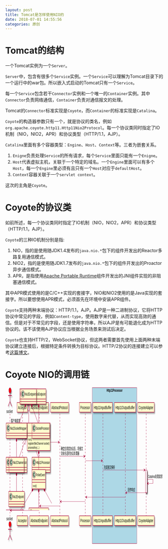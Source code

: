 ```yaml
---
layout: post
title: Tomcat是怎样使用NIO的
date: 2018-07-01 14:55:56
categories: 原创
---
```


# Tomcat的结构

一个Tomcat实例为一个`Server`。

`Server`中，包含有很多个`Service`实例。一个`Service`可以理解为Tomcat目录下的一个运行中的war包。所以嵌入式启动的Tomcat只有一个`Service`。

每一个`Service`包含若干`Connector`实例和一个唯一的`Container`实例。其中`Connector`负责网络通信，`Container`负责对通信报文的处理。

Tomcat的`Connector`标准实现是`Coyote`，而`Container`的标准实现是`Catalina`。

`Coyote`的构造器参数只有一个，就是协议的类名，例如`org.apache.coyote.http11.Http11Nio2Protocol`。每一个协议类同时指定了IO机制（NIO，NIO2，APR）和协议类型（HTTP/1.1，AJP）。

`Catalina`里面有多个容器类型：`Engine`、`Host`、`Context`等。三者为嵌套关系。

1. `Enigne`负责处理`Service`的所有请求，每个`Service`里面只能有一个`Enigne`。
2. `Host`代表虚拟主机，关联于一个特定的域名。一个`Engine`里面可以有多个`Host`，每一个`Engine`里必须有且只有一个`Host`对应于`defaultHost`。
3. `Context`容器关联于一个`servlet context`。

这次的主角是`Coyote`。

# Coyote的协议类

如前所述，每一个协议类同时指定了IO机制（NIO，NIO2，APR）和协议类型（HTTP/1.1，AJP）。

`Coyote`的三种IO机制分别是指:

1. NIO，指的是使用随JDK1.4发布的`java.nio.*`包下的组件开发出的Reactor多路复用通信模式。
2. NIO2，指的是使用随JDK1.7发布的`java.nio.*`包下的组件开发出的Proactor异步通信模式。
3. APR，是指使用[Apache Portable Runtime](https://apr.apache.org)组件开发出的JNI组件实现的非阻塞通信模式。

其中APR模式使用的是C/C++实现的套接字，NIO和NIO2使用的是Java实现的套接字。所以要想使用APR模式，必须首先在环境中安装APR组件。

`Coyote`支持两种末端协议：HTTP/1.1，AJP。AJP是一种二进制协议，它将HTTP协议中常见的字段，例如`Content-type`，使用数字来代替，从而实现高效的通信。但是对于不常见的字段，还是使用字符串，所以AJP是有可能退化成为HTTP协议的。该不该使用AJP协议应当根据业务场景来测试后决定。

`Coyote`也支持HTTP/2，WebSocket协议，但这两者需要首先使用上面两种末端协议建立连接后，根据特定条件转换为目标协议。HTTP/2协议的连接建立可以参考[这篇博文](http://www.blogjava.net/yongboy/archive/2015/03/18/423570.html)。

# Coyote NIO的调用链

<div class="plantuml-diagram"><!--?xml version="1.0" encoding="UTF-8" standalone="no"?--><svg xmlns="http://www.w3.org/2000/svg" xmlns:xlink="http://www.w3.org/1999/xlink" contentscripttype="application/ecmascript" contentstyletype="text/css" height="507px" preserveAspectRatio="none" style="width:1120px;height:507px;" version="1.1" viewBox="0 0 1120 507" width="1120px" zoomAndPan="magnify"><defs><filter height="300%" id="faxpwwtlk7lox" width="300%" x="-1" y="-1"><feGaussianBlur result="blurOut" stdDeviation="2.0"></feGaussianBlur><feColorMatrix in="blurOut" result="blurOut2" type="matrix" values="0 0 0 0 0 0 0 0 0 0 0 0 0 0 0 0 0 0 .4 0"></feColorMatrix><feOffset dx="4.0" dy="4.0" in="blurOut2" result="blurOut3"></feOffset><feBlend in="SourceGraphic" in2="blurOut3" mode="normal"></feBlend></filter></defs><g><rect fill="#ADD8E6" height="492.4609" style="stroke: #A80036; stroke-width: 1.0;" width="314" x="613" y="4"></rect><text fill="#000000" font-family="sans-serif" font-size="13" font-weight="bold" lengthAdjust="spacingAndGlyphs" textLength="112" x="714" y="16.5684">Http11Processor</text><rect fill="#FFFFFF" filter="url(#faxpwwtlk7lox)" height="71.6211" style="stroke: #A80036; stroke-width: 1.0;" width="10" x="988.5" y="264.3516"></rect><line style="stroke: #A80036; stroke-width: 1.0; stroke-dasharray: 5.0,5.0;" x1="33" x2="33" y1="86.4883" y2="409.9727"></line><line style="stroke: #A80036; stroke-width: 1.0; stroke-dasharray: 5.0,5.0;" x1="121.5" x2="121.5" y1="86.4883" y2="409.9727"></line><line style="stroke: #A80036; stroke-width: 1.0; stroke-dasharray: 5.0,5.0;" x1="239.5" x2="239.5" y1="86.4883" y2="409.9727"></line><line style="stroke: #A80036; stroke-width: 1.0; stroke-dasharray: 5.0,5.0;" x1="384.5" x2="384.5" y1="86.4883" y2="409.9727"></line><line style="stroke: #A80036; stroke-width: 1.0; stroke-dasharray: 5.0,5.0;" x1="564" x2="564" y1="86.4883" y2="409.9727"></line><line style="stroke: #A80036; stroke-width: 1.0; stroke-dasharray: 5.0,5.0;" x1="688" x2="688" y1="86.4883" y2="409.9727"></line><line style="stroke: #A80036; stroke-width: 1.0; stroke-dasharray: 5.0,5.0;" x1="846" x2="846" y1="86.4883" y2="409.9727"></line><line style="stroke: #A80036; stroke-width: 1.0; stroke-dasharray: 5.0,5.0;" x1="993" x2="993" y1="86.4883" y2="409.9727"></line><text fill="#000000" font-family="sans-serif" font-size="14" lengthAdjust="spacingAndGlyphs" textLength="44" x="8" y="83.5352">socket</text><ellipse cx="33" cy="13" fill="#FF0000" filter="url(#faxpwwtlk7lox)" rx="8" ry="8" style="stroke: #A80036; stroke-width: 2.0;"></ellipse><path d="M33,21 L33,48 M20,29 L46,29 M33,48 L20,63 M33,48 L46,63 " fill="none" filter="url(#faxpwwtlk7lox)" style="stroke: #A80036; stroke-width: 2.0;"></path><text fill="#000000" font-family="sans-serif" font-size="14" lengthAdjust="spacingAndGlyphs" textLength="44" x="8" y="422.5078">socket</text><ellipse cx="33" cy="435.4609" fill="#FF0000" filter="url(#faxpwwtlk7lox)" rx="8" ry="8" style="stroke: #A80036; stroke-width: 2.0;"></ellipse><path d="M33,443.4609 L33,470.4609 M20,451.4609 L46,451.4609 M33,470.4609 L20,485.4609 M33,470.4609 L46,485.4609 " fill="none" filter="url(#faxpwwtlk7lox)" style="stroke: #A80036; stroke-width: 2.0;"></path><rect fill="#FEFECE" filter="url(#faxpwwtlk7lox)" height="30.4883" style="stroke: #A80036; stroke-width: 1.5;" width="75" x="82.5" y="51"></rect><text fill="#000000" font-family="sans-serif" font-size="14" lengthAdjust="spacingAndGlyphs" textLength="61" x="89.5" y="71.5352">Acceptor</text><rect fill="#FEFECE" filter="url(#faxpwwtlk7lox)" height="30.4883" style="stroke: #A80036; stroke-width: 1.5;" width="75" x="82.5" y="408.9727"></rect><text fill="#000000" font-family="sans-serif" font-size="14" lengthAdjust="spacingAndGlyphs" textLength="61" x="89.5" y="429.5078">Acceptor</text><rect fill="#FEFECE" filter="url(#faxpwwtlk7lox)" height="30.4883" style="stroke: #A80036; stroke-width: 1.5;" width="133" x="171.5" y="51"></rect><text fill="#000000" font-family="sans-serif" font-size="14" lengthAdjust="spacingAndGlyphs" textLength="119" x="178.5" y="71.5352">AbstractEndpoint</text><rect fill="#FEFECE" filter="url(#faxpwwtlk7lox)" height="30.4883" style="stroke: #A80036; stroke-width: 1.5;" width="133" x="171.5" y="408.9727"></rect><text fill="#000000" font-family="sans-serif" font-size="14" lengthAdjust="spacingAndGlyphs" textLength="119" x="178.5" y="429.5078">AbstractEndpoint</text><rect fill="#FEFECE" filter="url(#faxpwwtlk7lox)" height="30.4883" style="stroke: #A80036; stroke-width: 1.5;" width="128" x="318.5" y="51"></rect><text fill="#000000" font-family="sans-serif" font-size="14" lengthAdjust="spacingAndGlyphs" textLength="114" x="325.5" y="71.5352">AbstractProtocol</text><rect fill="#FEFECE" filter="url(#faxpwwtlk7lox)" height="30.4883" style="stroke: #A80036; stroke-width: 1.5;" width="128" x="318.5" y="408.9727"></rect><text fill="#000000" font-family="sans-serif" font-size="14" lengthAdjust="spacingAndGlyphs" textLength="114" x="325.5" y="429.5078">AbstractProtocol</text><rect fill="#FEFECE" filter="url(#faxpwwtlk7lox)" height="30.4883" style="stroke: #A80036; stroke-width: 1.5;" width="81" x="522" y="51"></rect><text fill="#000000" font-family="sans-serif" font-size="14" lengthAdjust="spacingAndGlyphs" textLength="67" x="529" y="71.5352">Processor</text><rect fill="#FEFECE" filter="url(#faxpwwtlk7lox)" height="30.4883" style="stroke: #A80036; stroke-width: 1.5;" width="81" x="522" y="408.9727"></rect><text fill="#000000" font-family="sans-serif" font-size="14" lengthAdjust="spacingAndGlyphs" textLength="67" x="529" y="429.5078">Processor</text><rect fill="#FEFECE" filter="url(#faxpwwtlk7lox)" height="30.4883" style="stroke: #A80036; stroke-width: 1.5;" width="138" x="617" y="51"></rect><text fill="#000000" font-family="sans-serif" font-size="14" lengthAdjust="spacingAndGlyphs" textLength="124" x="624" y="71.5352">Http11InputBuffer</text><rect fill="#FEFECE" filter="url(#faxpwwtlk7lox)" height="30.4883" style="stroke: #A80036; stroke-width: 1.5;" width="138" x="617" y="408.9727"></rect><text fill="#000000" font-family="sans-serif" font-size="14" lengthAdjust="spacingAndGlyphs" textLength="124" x="624" y="429.5078">Http11InputBuffer</text><rect fill="#FEFECE" filter="url(#faxpwwtlk7lox)" height="30.4883" style="stroke: #A80036; stroke-width: 1.5;" width="150" x="769" y="51"></rect><text fill="#000000" font-family="sans-serif" font-size="14" lengthAdjust="spacingAndGlyphs" textLength="136" x="776" y="71.5352">Http11OutputBuffer</text><rect fill="#FEFECE" filter="url(#faxpwwtlk7lox)" height="30.4883" style="stroke: #A80036; stroke-width: 1.5;" width="150" x="769" y="408.9727"></rect><text fill="#000000" font-family="sans-serif" font-size="14" lengthAdjust="spacingAndGlyphs" textLength="136" x="776" y="429.5078">Http11OutputBuffer</text><rect fill="#FEFECE" filter="url(#faxpwwtlk7lox)" height="30.4883" style="stroke: #A80036; stroke-width: 1.5;" width="117" x="933" y="51"></rect><text fill="#000000" font-family="sans-serif" font-size="14" lengthAdjust="spacingAndGlyphs" textLength="103" x="940" y="71.5352">CoyoteAdapter</text><rect fill="#FEFECE" filter="url(#faxpwwtlk7lox)" height="30.4883" style="stroke: #A80036; stroke-width: 1.5;" width="117" x="933" y="408.9727"></rect><text fill="#000000" font-family="sans-serif" font-size="14" lengthAdjust="spacingAndGlyphs" textLength="103" x="940" y="429.5078">CoyoteAdapter</text><rect fill="#FFFFFF" filter="url(#faxpwwtlk7lox)" height="71.6211" style="stroke: #A80036; stroke-width: 1.0;" width="10" x="988.5" y="264.3516"></rect><polygon fill="#A80036" points="110,113.7988,120,117.7988,110,121.7988,114,117.7988" style="stroke: #A80036; stroke-width: 1.0;"></polygon><line style="stroke: #A80036; stroke-width: 1.0;" x1="33" x2="116" y1="117.7988" y2="117.7988"></line><text fill="#000000" font-family="sans-serif" font-size="13" lengthAdjust="spacingAndGlyphs" textLength="65" x="40" y="113.0566">客户端请求</text><polygon fill="#A80036" points="228,143.1094,238,147.1094,228,151.1094,232,147.1094" style="stroke: #A80036; stroke-width: 1.0;"></polygon><line style="stroke: #A80036; stroke-width: 1.0;" x1="122" x2="234" y1="147.1094" y2="147.1094"></line><text fill="#000000" font-family="sans-serif" font-size="13" lengthAdjust="spacingAndGlyphs" textLength="52" x="129" y="142.3672">接受请求</text><polygon fill="#A80036" points="372.5,172.4199,382.5,176.4199,372.5,180.4199,376.5,176.4199" style="stroke: #A80036; stroke-width: 1.0;"></polygon><line style="stroke: #A80036; stroke-width: 1.0;" x1="240" x2="378.5" y1="176.4199" y2="176.4199"></line><text fill="#000000" font-family="sans-serif" font-size="13" lengthAdjust="spacingAndGlyphs" textLength="65" x="247" y="171.6777">套接字可读</text><polygon fill="#A80036" points="552.5,217.041,562.5,221.041,552.5,225.041,556.5,221.041" style="stroke: #A80036; stroke-width: 1.0;"></polygon><line style="stroke: #A80036; stroke-width: 1.0;" x1="384.5" x2="558.5" y1="221.041" y2="221.041"></line><text fill="#000000" font-family="sans-serif" font-size="13" lengthAdjust="spacingAndGlyphs" textLength="156" x="391.5" y="200.9883">确定应用层协议后，将报文</text><text fill="#000000" font-family="sans-serif" font-size="13" lengthAdjust="spacingAndGlyphs" textLength="130" x="391.5" y="216.2988">交给合适的协议处理器</text><polygon fill="#A80036" points="676,231.041,686,235.041,676,239.041,680,235.041" style="stroke: #A80036; stroke-width: 1.0;"></polygon><line style="stroke: #A80036; stroke-width: 1.0;" x1="564.5" x2="682" y1="235.041" y2="235.041"></line><polygon fill="#A80036" points="976.5,260.3516,986.5,264.3516,976.5,268.3516,980.5,264.3516" style="stroke: #A80036; stroke-width: 1.0;"></polygon><line style="stroke: #A80036; stroke-width: 1.0;" x1="688" x2="982.5" y1="264.3516" y2="264.3516"></line><text fill="#000000" font-family="sans-serif" font-size="13" lengthAdjust="spacingAndGlyphs" textLength="78" x="695" y="259.6094">完成报文解析</text><line style="stroke: #A80036; stroke-width: 1.0;" x1="998.5" x2="1040.5" y1="293.6621" y2="293.6621"></line><line style="stroke: #A80036; stroke-width: 1.0;" x1="1040.5" x2="1040.5" y1="293.6621" y2="306.6621"></line><line style="stroke: #A80036; stroke-width: 1.0;" x1="999.5" x2="1040.5" y1="306.6621" y2="306.6621"></line><polygon fill="#A80036" points="1009.5,302.6621,999.5,306.6621,1009.5,310.6621,1005.5,306.6621" style="stroke: #A80036; stroke-width: 1.0;"></polygon><text fill="#000000" font-family="sans-serif" font-size="13" lengthAdjust="spacingAndGlyphs" textLength="103" x="1005.5" y="288.9199">Catalina处理请求</text><polygon fill="#A80036" points="857,331.9727,847,335.9727,857,339.9727,853,335.9727" style="stroke: #A80036; stroke-width: 1.0;"></polygon><line style="stroke: #A80036; stroke-width: 1.0;" x1="851" x2="992.5" y1="335.9727" y2="335.9727"></line><text fill="#000000" font-family="sans-serif" font-size="13" lengthAdjust="spacingAndGlyphs" textLength="52" x="863" y="331.2305">回传响应</text><polygon fill="#A80036" points="575.5,345.9727,565.5,349.9727,575.5,353.9727,571.5,349.9727" style="stroke: #A80036; stroke-width: 1.0;"></polygon><line style="stroke: #A80036; stroke-width: 1.0;" x1="569.5" x2="845" y1="349.9727" y2="349.9727"></line><polygon fill="#A80036" points="395.5,359.9727,385.5,363.9727,395.5,367.9727,391.5,363.9727" style="stroke: #A80036; stroke-width: 1.0;"></polygon><line style="stroke: #A80036; stroke-width: 1.0;" x1="389.5" x2="563.5" y1="363.9727" y2="363.9727"></line><polygon fill="#A80036" points="251,373.9727,241,377.9727,251,381.9727,247,377.9727" style="stroke: #A80036; stroke-width: 1.0;"></polygon><line style="stroke: #A80036; stroke-width: 1.0;" x1="245" x2="383.5" y1="377.9727" y2="377.9727"></line><polygon fill="#A80036" points="44,387.9727,34,391.9727,44,395.9727,40,391.9727" style="stroke: #A80036; stroke-width: 1.0;"></polygon><line style="stroke: #A80036; stroke-width: 1.0;" x1="38" x2="239" y1="391.9727" y2="391.9727"></line><!--
@startuml
actor socket #red
socket -> Acceptor : 客户端请求
Acceptor -> AbstractEndpoint : 接受请求
AbstractEndpoint -> AbstractProtocol : 套接字可读
AbstractProtocol -> Processor : 确定应用层协议后，将报文\n交给合适的协议处理器
box "Http11Processor" #LightBlue 
participant Http11InputBuffer
participant Http11OutputBuffer
end box
Processor -> Http11InputBuffer
Http11InputBuffer -> CoyoteAdapter : 完成报文解析

activate CoyoteAdapter 
CoyoteAdapter -> CoyoteAdapter : Catalina处理请求
CoyoteAdapter -> Http11OutputBuffer : 回传响应
deactivate CoyoteAdapter

Http11OutputBuffer -> Processor 
Processor -> AbstractProtocol 
AbstractProtocol -> AbstractEndpoint
AbstractEndpoint -> socket 
@enduml

PlantUML version 1.2018.03(Fri Apr 06 00:59:15 CST 2018)
(GPL source distribution)
Java Runtime: Java(TM) SE Runtime Environment
JVM: Java HotSpot(TM) 64-Bit Server VM
Java Version: 10.0.1+10
Operating System: Mac OS X
OS Version: 10.13.2
Default Encoding: UTF-8
Language: zh
Country: CN
--></g></svg></div>


上图是HTTP/1.1协议的NIO/NIO2的整体调用链示意图。

可以看出Coyote NIO大量使用模版模式，整体框架使用接口、抽象类组织。

* `Acceptor`是一个线程实例，只用来接受套接字。如果已经建立的套接字达到了连接最大限制，就会等待。
* `AbstractEndpoint`是底层通信框架的抽象类，NIO和NIO2的区别就在这个类，两者分别对应于`NioEndpoint`和`NioEndpoint`。
* `AbstractProtocol`就是前面说的协议类的抽象类，其中`AbstractEndpoint`和`Processor`均为其实例属性。参考下方`Http11Nio2Protocol`类图。
* `Processor`是所有协议处理器的统一抽象，而HTTP/1.1协议和AJP协议的处理器均直接继承了`AbstractProcessor`抽象类。
* `Processor`完成协议处理后，就将报文提交给了`Container`，交互接口是`Adapter`。也就是说用户如过不想用Tomcat的`Catalina`容器，可以自行实现Adapter接口。不过Tomcat的`Connector`类默认的`Adapter`实现就是`CoyoteAdapter`，而且是硬编码，所以还得实现`Connector`子类覆盖相关方法。

<div class="plantuml-diagram"><!--?xml version="1.0" encoding="UTF-8" standalone="no"?--><svg xmlns="http://www.w3.org/2000/svg" xmlns:xlink="http://www.w3.org/1999/xlink" contentscripttype="application/ecmascript" contentstyletype="text/css" height="391px" preserveAspectRatio="none" style="width:327px;height:391px;" version="1.1" viewBox="0 0 327 391" width="327px" zoomAndPan="magnify"><defs><filter height="300%" id="fpnmat672o1jj" width="300%" x="-1" y="-1"><feGaussianBlur result="blurOut" stdDeviation="2.0"></feGaussianBlur><feColorMatrix in="blurOut" result="blurOut2" type="matrix" values="0 0 0 0 0 0 0 0 0 0 0 0 0 0 0 0 0 0 .4 0"></feColorMatrix><feOffset dx="4.0" dy="4.0" in="blurOut2" result="blurOut3"></feOffset><feBlend in="SourceGraphic" in2="blurOut3" mode="normal"></feBlend></filter></defs><g><!--class AbstractProtocol--><rect fill="#FEFECE" filter="url(#fpnmat672o1jj)" height="48" id="AbstractProtocol" style="stroke: #A80036; stroke-width: 1.5;" width="126" x="102" y="8"></rect><ellipse cx="117" cy="24" fill="#A9DCDF" rx="11" ry="11" style="stroke: #A80036; stroke-width: 1.0;"></ellipse><path d="M117.1133,19.3481 L115.9595,24.4199 L118.2754,24.4199 Z M115.6191,17.1069 L118.6157,17.1069 L121.9609,29.5 L119.5122,29.5 L118.7485,26.437 L115.4697,26.437 L114.7227,29.5 L112.2739,29.5 Z "></path><text fill="#000000" font-family="sans-serif" font-size="12" font-style="italic" lengthAdjust="spacingAndGlyphs" textLength="94" x="131" y="28.5352">AbstractProtocol</text><line style="stroke: #A80036; stroke-width: 1.5;" x1="103" x2="227" y1="40" y2="40"></line><line style="stroke: #A80036; stroke-width: 1.5;" x1="103" x2="227" y1="48" y2="48"></line><!--class AbstractHttp11Protocol--><rect fill="#FEFECE" filter="url(#fpnmat672o1jj)" height="48" id="AbstractHttp11Protocol" style="stroke: #A80036; stroke-width: 1.5;" width="167" x="81.5" y="116"></rect><ellipse cx="96.5" cy="132" fill="#A9DCDF" rx="11" ry="11" style="stroke: #A80036; stroke-width: 1.0;"></ellipse><path d="M96.6133,127.3481 L95.4595,132.4199 L97.7754,132.4199 Z M95.1191,125.1069 L98.1157,125.1069 L101.4609,137.5 L99.0122,137.5 L98.2485,134.437 L94.9697,134.437 L94.2227,137.5 L91.7739,137.5 Z "></path><text fill="#000000" font-family="sans-serif" font-size="12" font-style="italic" lengthAdjust="spacingAndGlyphs" textLength="135" x="110.5" y="136.5352">AbstractHttp11Protocol</text><line style="stroke: #A80036; stroke-width: 1.5;" x1="82.5" x2="247.5" y1="148" y2="148"></line><line style="stroke: #A80036; stroke-width: 1.5;" x1="82.5" x2="247.5" y1="156" y2="156"></line><!--class Http11Nio2Protocol--><rect fill="#FEFECE" filter="url(#fpnmat672o1jj)" height="48" id="Http11Nio2Protocol" style="stroke: #A80036; stroke-width: 1.5;" width="146" x="6" y="224"></rect><ellipse cx="21" cy="240" fill="#ADD1B2" rx="11" ry="11" style="stroke: #A80036; stroke-width: 1.0;"></ellipse><path d="M23.9731,245.6431 Q23.3921,245.9419 22.7529,246.0913 Q22.1138,246.2407 21.4082,246.2407 Q18.9014,246.2407 17.5815,244.5889 Q16.2617,242.937 16.2617,239.8159 Q16.2617,236.6865 17.5815,235.0347 Q18.9014,233.3828 21.4082,233.3828 Q22.1138,233.3828 22.7612,233.5322 Q23.4087,233.6816 23.9731,233.9805 L23.9731,236.7031 Q23.3423,236.1221 22.7488,235.8523 Q22.1553,235.5825 21.5244,235.5825 Q20.1797,235.5825 19.4949,236.6492 Q18.8101,237.7158 18.8101,239.8159 Q18.8101,241.9077 19.4949,242.9744 Q20.1797,244.041 21.5244,244.041 Q22.1553,244.041 22.7488,243.7712 Q23.3423,243.5015 23.9731,242.9204 Z "></path><text fill="#000000" font-family="sans-serif" font-size="12" lengthAdjust="spacingAndGlyphs" textLength="114" x="35" y="244.5352">Http11Nio2Protocol</text><line style="stroke: #A80036; stroke-width: 1.5;" x1="7" x2="151" y1="256" y2="256"></line><line style="stroke: #A80036; stroke-width: 1.5;" x1="7" x2="151" y1="264" y2="264"></line><!--class Http11Processor--><rect fill="#FEFECE" filter="url(#fpnmat672o1jj)" height="48" id="Http11Processor" style="stroke: #A80036; stroke-width: 1.5;" width="129" x="187.5" y="224"></rect><ellipse cx="202.5" cy="240" fill="#ADD1B2" rx="11" ry="11" style="stroke: #A80036; stroke-width: 1.0;"></ellipse><path d="M205.4731,245.6431 Q204.8921,245.9419 204.2529,246.0913 Q203.6138,246.2407 202.9082,246.2407 Q200.4014,246.2407 199.0815,244.5889 Q197.7617,242.937 197.7617,239.8159 Q197.7617,236.6865 199.0815,235.0347 Q200.4014,233.3828 202.9082,233.3828 Q203.6138,233.3828 204.2612,233.5322 Q204.9087,233.6816 205.4731,233.9805 L205.4731,236.7031 Q204.8423,236.1221 204.2488,235.8523 Q203.6553,235.5825 203.0244,235.5825 Q201.6797,235.5825 200.9949,236.6492 Q200.3101,237.7158 200.3101,239.8159 Q200.3101,241.9077 200.9949,242.9744 Q201.6797,244.041 203.0244,244.041 Q203.6553,244.041 204.2488,243.7712 Q204.8423,243.5015 205.4731,242.9204 Z "></path><text fill="#000000" font-family="sans-serif" font-size="12" lengthAdjust="spacingAndGlyphs" textLength="97" x="216.5" y="244.5352">Http11Processor</text><line style="stroke: #A80036; stroke-width: 1.5;" x1="188.5" x2="315.5" y1="256" y2="256"></line><line style="stroke: #A80036; stroke-width: 1.5;" x1="188.5" x2="315.5" y1="264" y2="264"></line><!--class Nio2Endpoint--><rect fill="#FEFECE" filter="url(#fpnmat672o1jj)" height="48" id="Nio2Endpoint" style="stroke: #A80036; stroke-width: 1.5;" width="110" x="24" y="332"></rect><ellipse cx="39" cy="348" fill="#ADD1B2" rx="11" ry="11" style="stroke: #A80036; stroke-width: 1.0;"></ellipse><path d="M41.9731,353.6431 Q41.3921,353.9419 40.7529,354.0913 Q40.1138,354.2407 39.4082,354.2407 Q36.9014,354.2407 35.5815,352.5889 Q34.2617,350.937 34.2617,347.8159 Q34.2617,344.6865 35.5815,343.0347 Q36.9014,341.3828 39.4082,341.3828 Q40.1138,341.3828 40.7612,341.5322 Q41.4087,341.6816 41.9731,341.9805 L41.9731,344.7031 Q41.3423,344.1221 40.7488,343.8523 Q40.1553,343.5825 39.5244,343.5825 Q38.1797,343.5825 37.4949,344.6492 Q36.8101,345.7158 36.8101,347.8159 Q36.8101,349.9077 37.4949,350.9744 Q38.1797,352.041 39.5244,352.041 Q40.1553,352.041 40.7488,351.7712 Q41.3423,351.5015 41.9731,350.9204 Z "></path><text fill="#000000" font-family="sans-serif" font-size="12" lengthAdjust="spacingAndGlyphs" textLength="78" x="53" y="352.5352">Nio2Endpoint</text><line style="stroke: #A80036; stroke-width: 1.5;" x1="25" x2="133" y1="364" y2="364"></line><line style="stroke: #A80036; stroke-width: 1.5;" x1="25" x2="133" y1="372" y2="372"></line><!--link AbstractProtocol to AbstractHttp11Protocol--><path d="M165,76.024 C165,89.579 165,104.038 165,115.678 " fill="none" id="AbstractProtocol-AbstractHttp11Protocol" style="stroke: #A80036; stroke-width: 1.0;"></path><polygon fill="none" points="158,76,165,56,172,76,158,76" style="stroke: #A80036; stroke-width: 1.0;"></polygon><!--link AbstractHttp11Protocol to Http11Processor--><path d="M192.154,174.084 C205.359,190.174 220.916,209.128 232.859,223.678 " fill="none" id="AbstractHttp11Protocol-Http11Processor" style="stroke: #A80036; stroke-width: 1.0;"></path><polygon fill="#A80036" points="183.878,164,184.5925,171.1756,191.491,173.2759,190.7765,166.1003,183.878,164" style="stroke: #A80036; stroke-width: 1.0;"></polygon><!--link AbstractHttp11Protocol to Http11Nio2Protocol--><path d="M133.6,179.702 C121.636,194.448 108.377,210.791 97.9213,223.678 " fill="none" id="AbstractHttp11Protocol-Http11Nio2Protocol" style="stroke: #A80036; stroke-width: 1.0;"></path><polygon fill="none" points="128.302,175.121,146.339,164,139.174,183.942,128.302,175.121" style="stroke: #A80036; stroke-width: 1.0;"></polygon><!--link Http11Nio2Protocol to Nio2Endpoint--><path d="M79,285.3383 C79,300.6813 79,318.098 79,331.6784 " fill="none" id="Http11Nio2Protocol-Nio2Endpoint" style="stroke: #A80036; stroke-width: 1.0;"></path><polygon fill="#A80036" points="79,272,75,278,79,284,83,278,79,272" style="stroke: #A80036; stroke-width: 1.0;"></polygon><!--
@startuml
abstract class AbstractProtocol 
abstract class AbstractHttp11Protocol 
class Http11Nio2Protocol
class Http11Processor
class Nio2Endpoint
AbstractProtocol <|- - AbstractHttp11Protocol
AbstractHttp11Protocol *- - Http11Processor 
AbstractHttp11Protocol <|- - Http11Nio2Protocol
Http11Nio2Protocol *- - Nio2Endpoint 
@enduml

PlantUML version 1.2018.03(Fri Apr 06 00:59:15 CST 2018)
(GPL source distribution)
Java Runtime: Java(TM) SE Runtime Environment
JVM: Java HotSpot(TM) 64-Bit Server VM
Java Version: 10.0.1+10
Operating System: Mac OS X
OS Version: 10.13.2
Default Encoding: UTF-8
Language: zh
Country: CN
--></g></svg></div>

# NIO vs NIO2

## `NIOEndpoint`的实现

`NIOEndpoint`使用Java NIO来实现，是一种Reactor模式。

<div class="plantuml-diagram"><!--?xml version="1.0" encoding="UTF-8" standalone="no"?--><svg xmlns="http://www.w3.org/2000/svg" xmlns:xlink="http://www.w3.org/1999/xlink" contentscripttype="application/ecmascript" contentstyletype="text/css" height="602px" preserveAspectRatio="none" style="width:448px;height:602px;" version="1.1" viewBox="0 0 448 602" width="448px" zoomAndPan="magnify"><defs><filter height="300%" id="f3mn5jd9aoltn" width="300%" x="-1" y="-1"><feGaussianBlur result="blurOut" stdDeviation="2.0"></feGaussianBlur><feColorMatrix in="blurOut" result="blurOut2" type="matrix" values="0 0 0 0 0 0 0 0 0 0 0 0 0 0 0 0 0 0 .4 0"></feColorMatrix><feOffset dx="4.0" dy="4.0" in="blurOut2" result="blurOut3"></feOffset><feBlend in="SourceGraphic" in2="blurOut3" mode="normal"></feBlend></filter></defs><g><!--class NioEndpoint--><rect fill="#FEFECE" filter="url(#f3mn5jd9aoltn)" height="48" id="NioEndpoint" style="stroke: #A80036; stroke-width: 1.5;" width="102" x="184.5" y="8"></rect><ellipse cx="199.5" cy="24" fill="#ADD1B2" rx="11" ry="11" style="stroke: #A80036; stroke-width: 1.0;"></ellipse><path d="M202.4731,29.6431 Q201.8921,29.9419 201.2529,30.0913 Q200.6138,30.2407 199.9082,30.2407 Q197.4014,30.2407 196.0815,28.5889 Q194.7617,26.937 194.7617,23.8159 Q194.7617,20.6865 196.0815,19.0347 Q197.4014,17.3828 199.9082,17.3828 Q200.6138,17.3828 201.2612,17.5322 Q201.9087,17.6816 202.4731,17.9805 L202.4731,20.7031 Q201.8423,20.1221 201.2488,19.8523 Q200.6553,19.5825 200.0244,19.5825 Q198.6797,19.5825 197.9949,20.6492 Q197.3101,21.7158 197.3101,23.8159 Q197.3101,25.9077 197.9949,26.9744 Q198.6797,28.041 200.0244,28.041 Q200.6553,28.041 201.2488,27.7712 Q201.8423,27.5015 202.4731,26.9204 Z "></path><text fill="#000000" font-family="sans-serif" font-size="12" lengthAdjust="spacingAndGlyphs" textLength="70" x="213.5" y="28.5352">NioEndpoint</text><line style="stroke: #A80036; stroke-width: 1.5;" x1="185.5" x2="285.5" y1="40" y2="40"></line><line style="stroke: #A80036; stroke-width: 1.5;" x1="185.5" x2="285.5" y1="48" y2="48"></line><!--class NioSelectorPool--><rect fill="#FEFECE" filter="url(#f3mn5jd9aoltn)" height="73.9102" id="NioSelectorPool" style="stroke: #A80036; stroke-width: 1.5;" width="120" x="175.5" y="518"></rect><ellipse cx="190.5" cy="534" fill="#ADD1B2" rx="11" ry="11" style="stroke: #A80036; stroke-width: 1.0;"></ellipse><path d="M193.4731,539.6431 Q192.8921,539.9419 192.2529,540.0913 Q191.6138,540.2407 190.9082,540.2407 Q188.4014,540.2407 187.0815,538.5889 Q185.7617,536.937 185.7617,533.8159 Q185.7617,530.6865 187.0815,529.0347 Q188.4014,527.3828 190.9082,527.3828 Q191.6138,527.3828 192.2612,527.5322 Q192.9087,527.6816 193.4731,527.9805 L193.4731,530.7031 Q192.8423,530.1221 192.2488,529.8523 Q191.6553,529.5825 191.0244,529.5825 Q189.6797,529.5825 188.9949,530.6492 Q188.3101,531.7158 188.3101,533.8159 Q188.3101,535.9077 188.9949,536.9744 Q189.6797,538.041 191.0244,538.041 Q191.6553,538.041 192.2488,537.7712 Q192.8423,537.5015 193.4731,536.9204 Z "></path><text fill="#000000" font-family="sans-serif" font-size="12" lengthAdjust="spacingAndGlyphs" textLength="88" x="204.5" y="538.5352">NioSelectorPool</text><line style="stroke: #A80036; stroke-width: 1.5;" x1="176.5" x2="294.5" y1="550" y2="550"></line><line style="stroke: #A80036; stroke-width: 1.5;" x1="176.5" x2="294.5" y1="558" y2="558"></line><text fill="#000000" font-family="sans-serif" font-size="11" lengthAdjust="spacingAndGlyphs" textLength="43" x="181.5" y="572.6348">write(...)</text><text fill="#000000" font-family="sans-serif" font-size="11" lengthAdjust="spacingAndGlyphs" textLength="41" x="181.5" y="585.5898">read(...)</text><!--class Poller--><rect fill="#FEFECE" filter="url(#f3mn5jd9aoltn)" height="86.8652" id="Poller" style="stroke: #A80036; stroke-width: 1.5;" width="162" x="154.5" y="116"></rect><ellipse cx="215.25" cy="132" fill="#ADD1B2" rx="11" ry="11" style="stroke: #A80036; stroke-width: 1.0;"></ellipse><path d="M218.2231,137.6431 Q217.6421,137.9419 217.0029,138.0913 Q216.3638,138.2407 215.6582,138.2407 Q213.1514,138.2407 211.8315,136.5889 Q210.5117,134.937 210.5117,131.8159 Q210.5117,128.6865 211.8315,127.0347 Q213.1514,125.3828 215.6582,125.3828 Q216.3638,125.3828 217.0112,125.5322 Q217.6587,125.6816 218.2231,125.9805 L218.2231,128.7031 Q217.5923,128.1221 216.9988,127.8523 Q216.4053,127.5825 215.7744,127.5825 Q214.4297,127.5825 213.7449,128.6492 Q213.0601,129.7158 213.0601,131.8159 Q213.0601,133.9077 213.7449,134.9744 Q214.4297,136.041 215.7744,136.041 Q216.4053,136.041 216.9988,135.7712 Q217.5923,135.5015 218.2231,134.9204 Z "></path><text fill="#000000" font-family="sans-serif" font-size="12" lengthAdjust="spacingAndGlyphs" textLength="32" x="235.75" y="136.5352">Poller</text><line style="stroke: #A80036; stroke-width: 1.5;" x1="155.5" x2="315.5" y1="148" y2="148"></line><line style="stroke: #A80036; stroke-width: 1.5;" x1="155.5" x2="315.5" y1="156" y2="156"></line><text fill="#000000" font-family="sans-serif" font-size="11" lengthAdjust="spacingAndGlyphs" textLength="27" x="160.5" y="170.6348">run()</text><text fill="#000000" font-family="sans-serif" font-size="11" lengthAdjust="spacingAndGlyphs" textLength="150" x="160.5" y="183.5898">register(NioChannel socket)</text><text fill="#000000" font-family="sans-serif" font-size="11" lengthAdjust="spacingAndGlyphs" textLength="79" x="160.5" y="196.5449">processKey(...)</text><!--class PollerEvent--><rect fill="#FEFECE" filter="url(#f3mn5jd9aoltn)" height="60.9551" id="PollerEvent" style="stroke: #A80036; stroke-width: 1.5;" width="95" x="188" y="263"></rect><ellipse cx="203" cy="279" fill="#ADD1B2" rx="11" ry="11" style="stroke: #A80036; stroke-width: 1.0;"></ellipse><path d="M205.9731,284.6431 Q205.3921,284.9419 204.7529,285.0913 Q204.1138,285.2407 203.4082,285.2407 Q200.9014,285.2407 199.5815,283.5889 Q198.2617,281.937 198.2617,278.8159 Q198.2617,275.6865 199.5815,274.0347 Q200.9014,272.3828 203.4082,272.3828 Q204.1138,272.3828 204.7612,272.5322 Q205.4087,272.6816 205.9731,272.9805 L205.9731,275.7031 Q205.3423,275.1221 204.7488,274.8523 Q204.1553,274.5825 203.5244,274.5825 Q202.1797,274.5825 201.4949,275.6492 Q200.8101,276.7158 200.8101,278.8159 Q200.8101,280.9077 201.4949,281.9744 Q202.1797,283.041 203.5244,283.041 Q204.1553,283.041 204.7488,282.7712 Q205.3423,282.5015 205.9731,281.9204 Z "></path><text fill="#000000" font-family="sans-serif" font-size="12" lengthAdjust="spacingAndGlyphs" textLength="63" x="217" y="283.5352">PollerEvent</text><line style="stroke: #A80036; stroke-width: 1.5;" x1="189" x2="282" y1="295" y2="295"></line><line style="stroke: #A80036; stroke-width: 1.5;" x1="189" x2="282" y1="303" y2="303"></line><text fill="#000000" font-family="sans-serif" font-size="11" lengthAdjust="spacingAndGlyphs" textLength="27" x="194" y="317.6348">run()</text><!--class SocketProcessor--><rect fill="#FEFECE" filter="url(#f3mn5jd9aoltn)" height="60.9551" id="SocketProcessor" style="stroke: #A80036; stroke-width: 1.5;" width="125" x="6" y="390.5"></rect><ellipse cx="21" cy="406.5" fill="#ADD1B2" rx="11" ry="11" style="stroke: #A80036; stroke-width: 1.0;"></ellipse><path d="M23.9731,412.1431 Q23.3921,412.4419 22.7529,412.5913 Q22.1138,412.7407 21.4082,412.7407 Q18.9014,412.7407 17.5815,411.0889 Q16.2617,409.437 16.2617,406.3159 Q16.2617,403.1865 17.5815,401.5347 Q18.9014,399.8828 21.4082,399.8828 Q22.1138,399.8828 22.7612,400.0322 Q23.4087,400.1816 23.9731,400.4805 L23.9731,403.2031 Q23.3423,402.6221 22.7488,402.3523 Q22.1553,402.0825 21.5244,402.0825 Q20.1797,402.0825 19.4949,403.1492 Q18.8101,404.2158 18.8101,406.3159 Q18.8101,408.4077 19.4949,409.4744 Q20.1797,410.541 21.5244,410.541 Q22.1553,410.541 22.7488,410.2712 Q23.3423,410.0015 23.9731,409.4204 Z "></path><text fill="#000000" font-family="sans-serif" font-size="12" lengthAdjust="spacingAndGlyphs" textLength="93" x="35" y="411.0352">SocketProcessor</text><line style="stroke: #A80036; stroke-width: 1.5;" x1="7" x2="130" y1="422.5" y2="422.5"></line><line style="stroke: #A80036; stroke-width: 1.5;" x1="7" x2="130" y1="430.5" y2="430.5"></line><text fill="#000000" font-family="sans-serif" font-size="11" lengthAdjust="spacingAndGlyphs" textLength="43" x="12" y="445.1348">doRun()</text><!--class NioSocketWrapper--><rect fill="#FEFECE" filter="url(#f3mn5jd9aoltn)" height="73.9102" id="NioSocketWrapper" style="stroke: #A80036; stroke-width: 1.5;" width="138" x="166.5" y="384"></rect><ellipse cx="181.5" cy="400" fill="#ADD1B2" rx="11" ry="11" style="stroke: #A80036; stroke-width: 1.0;"></ellipse><path d="M184.4731,405.6431 Q183.8921,405.9419 183.2529,406.0913 Q182.6138,406.2407 181.9082,406.2407 Q179.4014,406.2407 178.0815,404.5889 Q176.7617,402.937 176.7617,399.8159 Q176.7617,396.6865 178.0815,395.0347 Q179.4014,393.3828 181.9082,393.3828 Q182.6138,393.3828 183.2612,393.5322 Q183.9087,393.6816 184.4731,393.9805 L184.4731,396.7031 Q183.8423,396.1221 183.2488,395.8523 Q182.6553,395.5825 182.0244,395.5825 Q180.6797,395.5825 179.9949,396.6492 Q179.3101,397.7158 179.3101,399.8159 Q179.3101,401.9077 179.9949,402.9744 Q180.6797,404.041 182.0244,404.041 Q182.6553,404.041 183.2488,403.7712 Q183.8423,403.5015 184.4731,402.9204 Z "></path><text fill="#000000" font-family="sans-serif" font-size="12" lengthAdjust="spacingAndGlyphs" textLength="106" x="195.5" y="404.5352">NioSocketWrapper</text><line style="stroke: #A80036; stroke-width: 1.5;" x1="167.5" x2="303.5" y1="416" y2="416"></line><line style="stroke: #A80036; stroke-width: 1.5;" x1="167.5" x2="303.5" y1="424" y2="424"></line><text fill="#000000" font-family="sans-serif" font-size="11" lengthAdjust="spacingAndGlyphs" textLength="88" x="172.5" y="438.6348">fillReadBuffer(...)</text><text fill="#000000" font-family="sans-serif" font-size="11" lengthAdjust="spacingAndGlyphs" textLength="58" x="172.5" y="451.5898">doWrite(...)</text><!--class NioChannel--><rect fill="#FEFECE" filter="url(#f3mn5jd9aoltn)" height="48" id="NioChannel" style="stroke: #A80036; stroke-width: 1.5;" width="97" x="340" y="397"></rect><ellipse cx="355" cy="413" fill="#ADD1B2" rx="11" ry="11" style="stroke: #A80036; stroke-width: 1.0;"></ellipse><path d="M357.9731,418.6431 Q357.3921,418.9419 356.7529,419.0913 Q356.1138,419.2407 355.4082,419.2407 Q352.9014,419.2407 351.5815,417.5889 Q350.2617,415.937 350.2617,412.8159 Q350.2617,409.6865 351.5815,408.0347 Q352.9014,406.3828 355.4082,406.3828 Q356.1138,406.3828 356.7612,406.5322 Q357.4087,406.6816 357.9731,406.9805 L357.9731,409.7031 Q357.3423,409.1221 356.7488,408.8523 Q356.1553,408.5825 355.5244,408.5825 Q354.1797,408.5825 353.4949,409.6492 Q352.8101,410.7158 352.8101,412.8159 Q352.8101,414.9077 353.4949,415.9744 Q354.1797,417.041 355.5244,417.041 Q356.1553,417.041 356.7488,416.7712 Q357.3423,416.5015 357.9731,415.9204 Z "></path><text fill="#000000" font-family="sans-serif" font-size="12" lengthAdjust="spacingAndGlyphs" textLength="65" x="369" y="417.5352">NioChannel</text><line style="stroke: #A80036; stroke-width: 1.5;" x1="341" x2="436" y1="429" y2="429"></line><line style="stroke: #A80036; stroke-width: 1.5;" x1="341" x2="436" y1="437" y2="437"></line><!--link NioEndpoint to Poller--><path d="M235.5,69.141 C235.5,83.718 235.5,100.648 235.5,115.825 " fill="none" id="NioEndpoint-Poller" style="stroke: #A80036; stroke-width: 1.0;"></path><polygon fill="#A80036" points="235.5,56.019,231.5,62.019,235.5,68.019,239.5,62.019,235.5,56.019" style="stroke: #A80036; stroke-width: 1.0;"></polygon><!--link Poller to PollerEvent--><path d="M235.5,216.458 C235.5,232.378 235.5,249.097 235.5,262.791 " fill="none" id="Poller-PollerEvent" style="stroke: #A80036; stroke-width: 1.0;"></path><polygon fill="#A80036" points="235.5,203.357,231.5,209.357,235.5,215.357,239.5,209.357,235.5,203.357" style="stroke: #A80036; stroke-width: 1.0;"></polygon><!--link PollerEvent to NioChannel--><path d="M281.958,332.607 C307.451,353.518 338.236,378.77 360.145,396.741 " fill="none" id="PollerEvent-NioChannel" style="stroke: #A80036; stroke-width: 1.0;"></path><polygon fill="#A80036" points="271.759,324.242,273.8608,331.14,281.0366,331.8529,278.9348,324.9549,271.759,324.242" style="stroke: #A80036; stroke-width: 1.0;"></polygon><!--link PollerEvent to NioSocketWrapper--><path d="M235.5,337.484 C235.5,352.546 235.5,369.3 235.5,383.755 " fill="none" id="PollerEvent-NioSocketWrapper" style="stroke: #A80036; stroke-width: 1.0;"></path><polygon fill="#A80036" points="235.5,324.242,231.5,330.242,235.5,336.242,239.5,330.242,235.5,324.242" style="stroke: #A80036; stroke-width: 1.0;"></polygon><!--link PollerEvent to SocketProcessor--><path d="M185.249,332.263 C160.432,350.914 130.93,373.084 107.793,390.472 " fill="none" id="PollerEvent-SocketProcessor" style="stroke: #A80036; stroke-width: 1.0;"></path><polygon fill="#A80036" points="195.923,324.242,188.7234,324.6488,186.3298,331.4511,193.5294,331.0443,195.923,324.242" style="stroke: #A80036; stroke-width: 1.0;"></polygon><!--link NioSocketWrapper to NioSelectorPool--><path d="M235.5,471.256 C235.5,486.755 235.5,503.5733 235.5,517.974 " fill="none" id="NioSocketWrapper-NioSelectorPool" style="stroke: #A80036; stroke-width: 1.0;"></path><polygon fill="#A80036" points="235.5,458.07,231.5,464.07,235.5,470.07,239.5,464.07,235.5,458.07" style="stroke: #A80036; stroke-width: 1.0;"></polygon><!--
@startuml
class NioEndpoint
class NioSelectorPool
NioSelectorPool : write(...)
NioSelectorPool : read(...)
class Poller
Poller : run()
Poller : register(NioChannel socket)
Poller : processKey(...)
class PollerEvent
PollerEvent : run()
class SocketProcessor
SocketProcessor : doRun()
class NioSocketWrapper
NioSocketWrapper : fillReadBuffer(...)
NioSocketWrapper : doWrite(...)
class NioChannel
NioEndpoint *- - Poller
Poller *- - PollerEvent
PollerEvent *- - NioChannel 
PollerEvent *- - NioSocketWrapper 
PollerEvent *- - SocketProcessor
NioSocketWrapper *- - NioSelectorPool 
@enduml

PlantUML version 1.2018.03(Fri Apr 06 00:59:15 CST 2018)
(GPL source distribution)
Java Runtime: Java(TM) SE Runtime Environment
JVM: Java HotSpot(TM) 64-Bit Server VM
Java Version: 10.0.1+10
Operating System: Mac OS X
OS Version: 10.13.2
Default Encoding: UTF-8
Language: zh
Country: CN
--></g></svg></div>


Java NIO需要在用户态维护多路复用器`Selector`。业务线程在`Selector`上注册相应套接字上希望发生的事件（可读、可写等等）。`Selector`是对操作系统的多路复用器的封装，也就是说这个“兴趣”实际上注册到了内核态。`Selector`会阻塞式等候内核通知，一旦有事件可用，就会检查注册在自己上的所有套接字句柄，如果相应的注册事件发生了，就会通知注册方执行下一步动作。`Selector`的阻塞式等候导致其必须占用一个线程来运行。

在`NIOEndpoint`里使用`Poller`线程对象来实现`Selector`的阻塞式等候。一个`NIOEndpoint`对象中最多有2个`Poller`线程对象。当客户端的请求套接字完成接受后，`Poller`就会调用`register`方法，将`NioChannel`对象和对应的`NioSocketWrapper`对象绑定在同一个`PollerEvent`对象里。`NioChannel`对象就是对套接字的封装，`NioSocketWrapper`对象使用`NioSelectPool`实现了对报文的阻塞式接受和回写。当`Poller`发现感兴趣的事件发生时，会调用`processKey`方法，将`NioSocketWrapper`对象注入到`SocketProcessor`私有类中，在线程池中调用`AbstractProtocol`处理套接字。

## `NIO2Endpoint`的实现

`NIO2Endpoint`使用Java NIO2来实现，是一种Proactor模式。

<div class="plantuml-diagram"><!--?xml version="1.0" encoding="UTF-8" standalone="no"?--><svg xmlns="http://www.w3.org/2000/svg" xmlns:xlink="http://www.w3.org/1999/xlink" contentscripttype="application/ecmascript" contentstyletype="text/css" height="283px" preserveAspectRatio="none" style="width:323px;height:283px;" version="1.1" viewBox="0 0 323 283" width="323px" zoomAndPan="magnify"><defs><filter height="300%" id="frlea4a6fxcf4" width="300%" x="-1" y="-1"><feGaussianBlur result="blurOut" stdDeviation="2.0"></feGaussianBlur><feColorMatrix in="blurOut" result="blurOut2" type="matrix" values="0 0 0 0 0 0 0 0 0 0 0 0 0 0 0 0 0 0 .4 0"></feColorMatrix><feOffset dx="4.0" dy="4.0" in="blurOut2" result="blurOut3"></feOffset><feBlend in="SourceGraphic" in2="blurOut3" mode="normal"></feBlend></filter></defs><g><!--class Nio2Endpoint--><rect fill="#FEFECE" filter="url(#frlea4a6fxcf4)" height="48" id="Nio2Endpoint" style="stroke: #A80036; stroke-width: 1.5;" width="110" x="109" y="8"></rect><ellipse cx="124" cy="24" fill="#ADD1B2" rx="11" ry="11" style="stroke: #A80036; stroke-width: 1.0;"></ellipse><path d="M126.9731,29.6431 Q126.3921,29.9419 125.7529,30.0913 Q125.1138,30.2407 124.4082,30.2407 Q121.9014,30.2407 120.5815,28.5889 Q119.2617,26.937 119.2617,23.8159 Q119.2617,20.6865 120.5815,19.0347 Q121.9014,17.3828 124.4082,17.3828 Q125.1138,17.3828 125.7612,17.5322 Q126.4087,17.6816 126.9731,17.9805 L126.9731,20.7031 Q126.3423,20.1221 125.7488,19.8523 Q125.1553,19.5825 124.5244,19.5825 Q123.1797,19.5825 122.4949,20.6492 Q121.8101,21.7158 121.8101,23.8159 Q121.8101,25.9077 122.4949,26.9744 Q123.1797,28.041 124.5244,28.041 Q125.1553,28.041 125.7488,27.7712 Q126.3423,27.5015 126.9731,26.9204 Z "></path><text fill="#000000" font-family="sans-serif" font-size="12" lengthAdjust="spacingAndGlyphs" textLength="78" x="138" y="28.5352">Nio2Endpoint</text><line style="stroke: #A80036; stroke-width: 1.5;" x1="110" x2="218" y1="40" y2="40"></line><line style="stroke: #A80036; stroke-width: 1.5;" x1="110" x2="218" y1="48" y2="48"></line><!--class Nio2SocketWrapper--><rect fill="#FEFECE" filter="url(#frlea4a6fxcf4)" height="48" id="Nio2SocketWrapper" style="stroke: #A80036; stroke-width: 1.5;" width="146" x="6" y="116"></rect><ellipse cx="21" cy="132" fill="#ADD1B2" rx="11" ry="11" style="stroke: #A80036; stroke-width: 1.0;"></ellipse><path d="M23.9731,137.6431 Q23.3921,137.9419 22.7529,138.0913 Q22.1138,138.2407 21.4082,138.2407 Q18.9014,138.2407 17.5815,136.5889 Q16.2617,134.937 16.2617,131.8159 Q16.2617,128.6865 17.5815,127.0347 Q18.9014,125.3828 21.4082,125.3828 Q22.1138,125.3828 22.7612,125.5322 Q23.4087,125.6816 23.9731,125.9805 L23.9731,128.7031 Q23.3423,128.1221 22.7488,127.8523 Q22.1553,127.5825 21.5244,127.5825 Q20.1797,127.5825 19.4949,128.6492 Q18.8101,129.7158 18.8101,131.8159 Q18.8101,133.9077 19.4949,134.9744 Q20.1797,136.041 21.5244,136.041 Q22.1553,136.041 22.7488,135.7712 Q23.3423,135.5015 23.9731,134.9204 Z "></path><text fill="#000000" font-family="sans-serif" font-size="12" lengthAdjust="spacingAndGlyphs" textLength="114" x="35" y="136.5352">Nio2SocketWrapper</text><line style="stroke: #A80036; stroke-width: 1.5;" x1="7" x2="151" y1="148" y2="148"></line><line style="stroke: #A80036; stroke-width: 1.5;" x1="7" x2="151" y1="156" y2="156"></line><!--class SocketProcessor--><rect fill="#FEFECE" filter="url(#frlea4a6fxcf4)" height="48" id="SocketProcessor" style="stroke: #A80036; stroke-width: 1.5;" width="125" x="187.5" y="116"></rect><ellipse cx="202.5" cy="132" fill="#ADD1B2" rx="11" ry="11" style="stroke: #A80036; stroke-width: 1.0;"></ellipse><path d="M205.4731,137.6431 Q204.8921,137.9419 204.2529,138.0913 Q203.6138,138.2407 202.9082,138.2407 Q200.4014,138.2407 199.0815,136.5889 Q197.7617,134.937 197.7617,131.8159 Q197.7617,128.6865 199.0815,127.0347 Q200.4014,125.3828 202.9082,125.3828 Q203.6138,125.3828 204.2612,125.5322 Q204.9087,125.6816 205.4731,125.9805 L205.4731,128.7031 Q204.8423,128.1221 204.2488,127.8523 Q203.6553,127.5825 203.0244,127.5825 Q201.6797,127.5825 200.9949,128.6492 Q200.3101,129.7158 200.3101,131.8159 Q200.3101,133.9077 200.9949,134.9744 Q201.6797,136.041 203.0244,136.041 Q203.6553,136.041 204.2488,135.7712 Q204.8423,135.5015 205.4731,134.9204 Z "></path><text fill="#000000" font-family="sans-serif" font-size="12" lengthAdjust="spacingAndGlyphs" textLength="93" x="216.5" y="136.5352">SocketProcessor</text><line style="stroke: #A80036; stroke-width: 1.5;" x1="188.5" x2="311.5" y1="148" y2="148"></line><line style="stroke: #A80036; stroke-width: 1.5;" x1="188.5" x2="311.5" y1="156" y2="156"></line><!--class Nio2Channel--><rect fill="#FEFECE" filter="url(#frlea4a6fxcf4)" height="48" id="Nio2Channel" style="stroke: #A80036; stroke-width: 1.5;" width="105" x="26.5" y="224"></rect><ellipse cx="41.5" cy="240" fill="#ADD1B2" rx="11" ry="11" style="stroke: #A80036; stroke-width: 1.0;"></ellipse><path d="M44.4731,245.6431 Q43.8921,245.9419 43.2529,246.0913 Q42.6138,246.2407 41.9082,246.2407 Q39.4014,246.2407 38.0815,244.5889 Q36.7617,242.937 36.7617,239.8159 Q36.7617,236.6865 38.0815,235.0347 Q39.4014,233.3828 41.9082,233.3828 Q42.6138,233.3828 43.2612,233.5322 Q43.9087,233.6816 44.4731,233.9805 L44.4731,236.7031 Q43.8423,236.1221 43.2488,235.8523 Q42.6553,235.5825 42.0244,235.5825 Q40.6797,235.5825 39.9949,236.6492 Q39.3101,237.7158 39.3101,239.8159 Q39.3101,241.9077 39.9949,242.9744 Q40.6797,244.041 42.0244,244.041 Q42.6553,244.041 43.2488,243.7712 Q43.8423,243.5015 44.4731,242.9204 Z "></path><text fill="#000000" font-family="sans-serif" font-size="12" lengthAdjust="spacingAndGlyphs" textLength="73" x="55.5" y="244.5352">Nio2Channel</text><line style="stroke: #A80036; stroke-width: 1.5;" x1="27.5" x2="130.5" y1="256" y2="256"></line><line style="stroke: #A80036; stroke-width: 1.5;" x1="27.5" x2="130.5" y1="264" y2="264"></line><!--link Nio2Endpoint to Nio2SocketWrapper--><path d="M137.101,66.545 C124.279,82.534 109.258,101.267 97.7013,115.678 " fill="none" id="Nio2Endpoint-Nio2SocketWrapper" style="stroke: #A80036; stroke-width: 1.0;"></path><polygon fill="#A80036" points="145.556,56,138.6818,58.1783,138.0486,65.3615,144.9228,63.1832,145.556,56" style="stroke: #A80036; stroke-width: 1.0;"></polygon><!--link Nio2Endpoint to SocketProcessor--><path d="M191.216,66.545 C204.188,82.534 219.386,101.267 231.079,115.678 " fill="none" id="Nio2Endpoint-SocketProcessor" style="stroke: #A80036; stroke-width: 1.0;"></path><polygon fill="#A80036" points="182.661,56,183.3346,63.1796,190.221,65.3191,189.5474,58.1396,182.661,56" style="stroke: #A80036; stroke-width: 1.0;"></polygon><!--link Nio2SocketWrapper to Nio2Channel--><path d="M79,177.3383 C79,192.6813 79,210.098 79,223.6784 " fill="none" id="Nio2SocketWrapper-Nio2Channel" style="stroke: #A80036; stroke-width: 1.0;"></path><polygon fill="#A80036" points="79,164,75,170,79,176,83,170,79,164" style="stroke: #A80036; stroke-width: 1.0;"></polygon><!--
@startuml
class Nio2Endpoint
class Nio2SocketWrapper
class SocketProcessor
class Nio2Channel
Nio2Endpoint *- - Nio2SocketWrapper
Nio2Endpoint *- - SocketProcessor 
Nio2SocketWrapper *- - Nio2Channel 
@enduml

PlantUML version 1.2018.03(Fri Apr 06 00:59:15 CST 2018)
(GPL source distribution)
Java Runtime: Java(TM) SE Runtime Environment
JVM: Java HotSpot(TM) 64-Bit Server VM
Java Version: 10.0.1+10
Operating System: Mac OS X
OS Version: 10.13.2
Default Encoding: UTF-8
Language: zh
Country: CN
--></g></svg></div>

尽管NIO2的`AsynchronousServerSocketChannel`也支持使用`CompletionHandler`回调接口来异步实现接受套接字请求，但是Tomcat NIO2还是使用阻塞式的`Future`对象来接收请求。这估计是出于和NIO兼容复用代码的考虑。

Tomcat NIO2主要是用`AsynchronousChannelGroup`完成异步调用。`AsynchronousServerSocketChannel`首先阻塞式的接受客户端请求，得到`AsynchronousSocketChannel`套接字对象，然后注入到一个`Nio2Channel`对象里。这个`Nio2Channel`对象也被注入到`Nio2SocketWrapper`对象里面，再将`Nio2SocketWrapper`对象注入到`SocketProcessor`私有类对象里面，然后在线程池中调用`AbstractProtocol`处理套接字。

在Tomcat NIO2中，`Nio2SocketWrapper`中的报文接受与回写也是阻塞式的。

## 对比一下

NIO2明显比NIO的结构要简单。这其实得归功于Proactor模式。Proactor模式屏蔽了事件细节，用户只需要明确事件和回调函数就可以了。Proactor框架可以自动触发回调函数。

而NIO的Reactor模式，需要用户自行处理事件发生之后的所有事情（`Poller`线程）。

不过，NIO2虽然逻辑简单，但是其背后的Proactor的实现依赖于具体的操作系统环境。Windows内核提供了真正的Proactor API，而Linux的网络IO依然是Epoll。所以Linux环境下的NIO2实际上是在JDK内部对Epoll的封装。

因此说，NIO2和NIO的性能孰优孰劣，是需要测试才能明确的。

## 一点心得

Tomcat在处理请求的过程中，大量使用对象池缓存开销较大的对象，例如`ByteBuffer`、`byte[]`等。这个在实际运行中，可以感受到很明显的优化效果。我在Chrome的Postman插件中测试的时候发现，一般新启动的Tomcat在处理第一个请求的响应时间一般在200+ms，但是在处理第二个请求的时候，响应时间立刻缩短到了两位数。

这一点确实很值得学习。

# 参考资料

* [详解 Tomcat 配置文件 server.xml](https://mp.weixin.qq.com/s?src=11&timestamp=1530356294&ver=970&signature=x9*Td1lrIUqv-7bHVHtLzQS2EFQ9GaTXpnaVevKmSdsDVPMUOt-XTAkOHNmgmj9f*jtbyWWsuWWfCFN4mFRz24yDhZvGw-2OCIVaHyoeC*zgVRoq-pTnXDZhmMH49EA6&new=1)
* [Apache Tomcat 9 Configuration Reference](https://tomcat.apache.org/tomcat-9.0-doc/config/index.html)
* [异步通道 API](https://www.ibm.com/developerworks/cn/java/j-nio2-1/)
* [两种高性能I/O设计模式(Reactor/Proactor)的比较](http://blog.jobbole.com/59676/)
* [聊聊Tomcat中的NIO2通道](http://www.10tiao.com/html/308/201609/2650076338/1.html)

# 附：如何嵌入式启动Tomcat

一开始研究Tomcat，发现嵌入式启动搞不定。有可能是因为我的Tomcat 9版本太新的缘故，网上找了很多嵌入式启动的代码都是无效的。后来在Spring Boot找到了代码才解决了这个问题。原来这些代码都没有设置Connector。

下面是我使用的调试代码。

```Java
import org.apache.catalina.Context;
import org.apache.catalina.LifecycleException;
import org.apache.catalina.connector.Connector;
import org.apache.catalina.startup.Tomcat;
import org.apache.coyote.http2.Http2Protocol;
import org.apache.tomcat.util.net.Acceptor;
import org.apache.tomcat.util.net.Nio2Endpoint;
import org.apache.tomcat.util.net.NioEndpoint;

import javax.servlet.http.HttpServlet;
import javax.servlet.http.HttpServletRequest;
import javax.servlet.http.HttpServletResponse;
import java.io.IOException;
import java.io.Writer;

public class App {

    public static class HelloWorld extends HttpServlet {
        private static final long serialVersionUID = 1L;
        @Override
        public void doGet(HttpServletRequest req, HttpServletResponse res)
                throws IOException {
            Writer w = res.getWriter();
            w.write("Hello, Tomcat!");
            w.flush();
            w.close();
        }
    }
    
    public static void main(String[] args) throws LifecycleException {
        Tomcat tomcat = new Tomcat();
        String mWorkingDir = System.getProperty("java.io.tmpdir");
        tomcat.setBaseDir(mWorkingDir);
        Connector connector = new Connector("org.apache.coyote.http11.Http11Nio2Protocol");
        connector.setPort(8080);
        tomcat.setConnector(connector);
        Context ctx = tomcat.addContext("/1", null);
        Tomcat.addServlet(ctx, "hi", new HelloWorld());
        ctx.addServletMappingDecoded("/hi", "hi", false);
        tomcat.start();
        tomcat.getServer().await();
    }
}

```

访问`http://localhost:8080/1/hi`应该能够得到响应`Hello, Tomcat!`。




